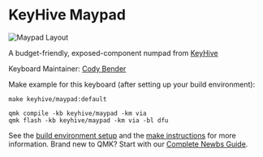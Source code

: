 # KeyHive Maypad

![Maypad Layout](https://i.imgur.com/B7WXcfy.png)

A budget-friendly, exposed-component numpad from [KeyHive](https://www.keyhive.xyz)

Keyboard Maintainer: [Cody Bender](https://github.com/codybender)  

Make example for this keyboard (after setting up your build environment):

    make keyhive/maypad:default

    qmk compile -kb keyhive/maypad -km via
    qmk flash -kb keyhive/maypad -km via -bl dfu

See the [build environment setup](https://docs.qmk.fm/#/getting_started_build_tools) and the [make instructions](https://docs.qmk.fm/#/getting_started_make_guide) for more information. Brand new to QMK? Start with our [Complete Newbs Guide](https://docs.qmk.fm/#/newbs).
